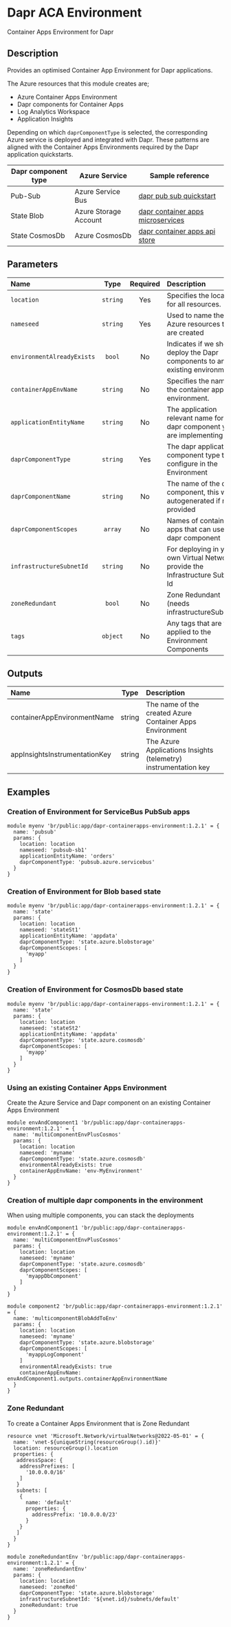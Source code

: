 # Dapr ACA Environment

Container Apps Environment for Dapr

## Description

Provides an optimised Container App Environment for Dapr applications.

The Azure resources that this module creates are;

- Azure Container Apps Environment
- Dapr components for Container Apps
- Log Analytics Workspace
- Application Insights

Depending on which `daprComponentType` is selected, the corresponding Azure service is deployed and integrated with Dapr. These patterns are aligned with the Container Apps Environments required by the Dapr application quickstarts.

Dapr component type | Azure Service | Sample reference
------------------- | ------------- | ----------------
Pub-Sub | Azure Service Bus | [dapr pub sub quickstart](https://github.com/dapr/quickstarts/tree/master/pub_sub/javascript/sdk)
State Blob | Azure Storage Account | [dapr container apps microservices](https://docs.microsoft.com/en-us/azure/container-apps/microservices-dapr-azure-resource-manager)
State CosmosDb | Azure CosmosDb | [dapr container apps api store](https://github.com/Azure-Samples/container-apps-store-api-microservice)

## Parameters

| Name                       | Type     | Required | Description                                                                     |
| :------------------------- | :------: | :------: | :------------------------------------------------------------------------------ |
| `location`                 | `string` | Yes      | Specifies the location for all resources.                                       |
| `nameseed`                 | `string` | Yes      | Used to name the Azure resources that are created                               |
| `environmentAlreadyExists` | `bool`   | No       | Indicates if we should deploy the Dapr components to an existing environment    |
| `containerAppEnvName`      | `string` | No       | Specifies the name of the container app environment.                            |
| `applicationEntityName`    | `string` | No       | The application relevant name for the dapr component you are implementing       |
| `daprComponentType`        | `string` | Yes      | The dapr application component type to configure in the Environment             |
| `daprComponentName`        | `string` | No       | The name of the dapr component, this will be autogenerated if not provided      |
| `daprComponentScopes`      | `array`  | No       | Names of container apps that can use this dapr component                        |
| `infrastructureSubnetId`   | `string` | No       | For deploying in your own Virtual Network, provide the Infrastructure Subnet Id |
| `zoneRedundant`            | `bool`   | No       | Zone Redundant (needs infrastructureSubnetId)                                   |
| `tags`                     | `object` | No       | Any tags that are to be applied to the Environment Components                   |

## Outputs

| Name                          | Type   | Description                                                     |
| :---------------------------- | :----: | :-------------------------------------------------------------- |
| containerAppEnvironmentName   | string | The name of the created Azure Container Apps Environment        |
| appInsightsInstrumentationKey | string | The Azure Applications Insights (telemetry) instrumentation key |

## Examples

### Creation of Environment for ServiceBus PubSub apps

```bicep
module myenv 'br/public:app/dapr-containerapps-environment:1.2.1' = {
  name: 'pubsub'
  params: {
    location: location
    nameseed: 'pubsub-sb1'
    applicationEntityName: 'orders'
    daprComponentType: 'pubsub.azure.servicebus'
  }
}
```

### Creation of Environment for Blob based state

```bicep
module myenv 'br/public:app/dapr-containerapps-environment:1.2.1' = {
  name: 'state'
  params: {
    location: location
    nameseed: 'stateSt1'
    applicationEntityName: 'appdata'
    daprComponentType: 'state.azure.blobstorage'
    daprComponentScopes: [
      'myapp'
    ]
  }
}
```

### Creation of Environment for CosmosDb based state

```bicep
module myenv 'br/public:app/dapr-containerapps-environment:1.2.1' = {
  name: 'state'
  params: {
    location: location
    nameseed: 'stateSt2'
    applicationEntityName: 'appdata'
    daprComponentType: 'state.azure.cosmosdb'
    daprComponentScopes: [
      'myapp'
    ]
  }
}
```

### Using an existing Container Apps Environment

Create the Azure Service and Dapr component on an existing Container Apps Environment

```bicep
module envAndComponent1 'br/public:app/dapr-containerapps-environment:1.2.1' = {
  name: 'multiComponentEnvPlusCosmos'
  params: {
    location: location
    nameseed: 'myname'
    daprComponentType: 'state.azure.cosmosdb'
    environmentAlreadyExists: true
    containerAppEnvName: 'env-MyEnvironment'
  }
}
```

### Creation of multiple dapr components in the environment

When using multiple components, you can stack the deployments

```bicep
module envAndComponent1 'br/public:app/dapr-containerapps-environment:1.2.1' = {
  name: 'multiComponentEnvPlusCosmos'
  params: {
    location: location
    nameseed: 'myname'
    daprComponentType: 'state.azure.cosmosdb'
    daprComponentScopes: [
      'myappDbComponent'
    ]
  }
}

module component2 'br/public:app/dapr-containerapps-environment:1.2.1' = {
  name: 'multicomponentBlobAddToEnv'
  params: {
    location: location
    nameseed: 'myname'
    daprComponentType: 'state.azure.blobstorage'
    daprComponentScopes: [
      'myappLogComponent'
    ]
    environmentAlreadyExists: true
    containerAppEnvName: envAndComponent1.outputs.containerAppEnvironmentName
  }
}
```

### Zone Redundant

To create a Container Apps Environment that is Zone Redundant

```bicep
resource vnet 'Microsoft.Network/virtualNetworks@2022-05-01' = {
  name: 'vnet-${uniqueString(resourceGroup().id)}'
  location: resourceGroup().location
  properties: {
   addressSpace: {
    addressPrefixes: [
      '10.0.0.0/16'
    ]
   } 
   subnets: [
    {
      name: 'default'
      properties: {
        addressPrefix: '10.0.0.0/23'
      }
    }
   ]
  }
}

module zoneRedundantEnv 'br/public:app/dapr-containerapps-environment:1.2.1' = {
  name: 'zoneRedundantEnv'
  params: {
    location: location
    nameseed: 'zoneRed'
    daprComponentType: 'state.azure.blobstorage'
    infrastructureSubnetId: '${vnet.id}/subnets/default'
    zoneRedundant: true
  }
}
```